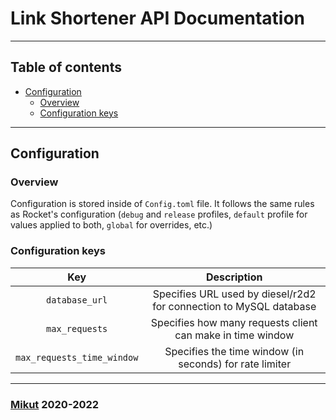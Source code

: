 # Link Shortener API Documentation

---

## Table of contents

- [Configuration](#configuration)
  - [Overview](#overview)
  - [Configuration keys](#configuration-keys)

---

## Configuration

### Overview

Configuration is stored inside of `Config.toml` file. It follows the same rules as Rocket's configuration (`debug` and `release` profiles, `default` profile for values applied to both, `global` for overrides, etc.)

### Configuration keys

| Key | Description |
| :---: | :---:
| `database_url` | Specifies URL used by diesel/r2d2 for connection to MySQL database |
| `max_requests` | Specifies how many requests client can make in time window |
| `max_requests_time_window` | Specifies the time window (in seconds) for rate limiter |

---

### [Mikut](https://mikut.dev) 2020-2022